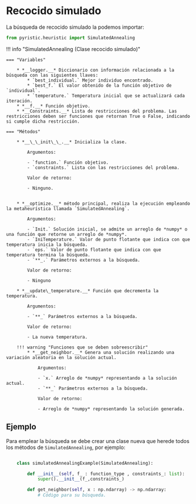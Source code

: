 # Recocido simulado 

La búsqueda de recocido simulado la podemos importar:

```python
from pyristic.heuristic import SimulatedAnnealing
```

!!! info "SimulatedAnnealing (Clase recocido simulado)"

    === "Variables"

        * *__logger.__* Diccionario con información relacionada a la búsqueda con las siguientes llaves:
            * `best_individual.` Mejor individuo encontrado.
            * `best_f.` El valor obtenido de la función objetivo de `individual`.
            * `temperature.` Temperatura inicial que se actualizará cada iteración.
        * *__f.__* Función objetivo.
        * *__Constraints.__* Lista de restricciones del problema. Las restricciones deben ser funciones que retornan True o False, indicando si cumple dicha restricción.

    === "Métodos"

        * *__\_\_init\_\_.__* Inicializa la clase.

            Argumentos:

            - `function.` Función objetivo.
            - `constraints.` Lista con las restricciones del problema.

            Valor de retorno:
        
            - Ninguno.


        * *__optimize.__* método principal, realiza la ejecución empleando la metaheurística llamada `SimulatedAnnealing`.

            Argumentos:

            - `Init.` Solución inicial, se admite un arreglo de *numpy* o una función que retorne un arreglo de *numpy*.
            - `IniTemperature.` Valor de punto flotante que indica con que temperatura inicia la búsqueda.
            - `eps.` Valor de punto flotante que indica con que temperatura termina la búsqueda.
            - `**_.` Parámetros externos a la búsqueda.
        
            Valor de retorno:
        
            - Ninguno

        * *__update\_temperature.__* Función que decrementa la temperatura.

            Argumentos:
            
            - `**_` Parámetros externos a la búsqueda.
            
            Valor de retorno:
            
            - La nueva temperatura.

        !!! warning "Funciones que se deben sobreescribir"
            * *__get_neighbor.__* Genera una solución realizando una variación aleatoria en la solución actual.

                Argumentos:
                
                - `x.` Arreglo de *numpy* representando a la solución actual.
                - `**_` Parámetros externos a la búsqueda.
                
                Valor de retorno:
                
                - Arreglo de *numpy* representando la solución generada.
            
            

## Ejemplo
Para emplear la búsqueda se debe crear una clase nueva que herede todos los métodos de `SimulatedAnnealing`, por ejemplo:

```python

    class simulatedAnnealingExample(SimulatedAnnealing):

        def __init__(self, f_ : function_type , constraints_: list):
            super().__init__(f_,constraints_)

        def get_neighbor(self, x : np.ndarray) -> np.ndarray:             
            # Código para su búsqueda.


```